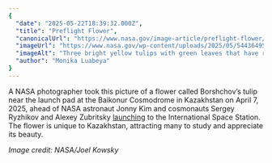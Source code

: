 ```yaml
---
{
  "date": "2025-05-22T18:39:32.000Z",
  "title": "Preflight Flower",
  "canonicalUrl": "https://www.nasa.gov/image-article/preflight-flower/",
  "imageUrl": "https://www.nasa.gov/wp-content/uploads/2025/05/54436495936-d264bedbd6-o.jpg",
  "imageAlt": "Three bright yellow tulips with green leaves that have rippling edges sprouts out of the brown dirt in the foreground. In the distance is a Soyuz rocket on the launch pad.",
  "author": "Monika Luabeya"
}
---
```


A NASA photographer took this picture of a flower called Borshchov’s tulip near the launch pad at the Baikonur Cosmodrome in Kazakhstan on April 7, 2025, ahead of NASA astronaut Jonny Kim and cosmonauts Sergey Ryzhikov and Alexey Zubritsky [launching](https://www.youtube.com/live/dC807gzD9l8?si=w7DTuBpUqiMWEU9s&t=3851) to the International Space Station. The flower is unique to Kazakhstan, attracting many to study and appreciate its beauty.

_Image credit: NASA/Joel Kowsky_
